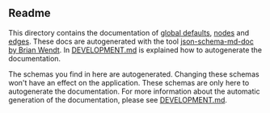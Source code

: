 ## Readme

This directory contains the documentation of [global defaults](docs/globaldefaults-doc.md), [nodes](docs/nodes-doc.md)
and [edges](docs/edges-doc.md). These docs are autogenerated
with the tool [json-schema-md-doc by Brian Wendt](https://brianwendt.github.io/json-schema-md-doc/).
In [DEVELOPMENT.md](../DEVELOPMENT.md) is explained how to autogenerate the documentation.

The schemas you find in here are autogenerated. Changing these schemas won't have an effect on the application. These
schemas are only here to autogenerate the documentation. For more information about the automatic generation of the
documentation, please see [DEVELOPMENT.md](../DEVELOPMENT.md#how-to-autogenerate-the-documentation).
